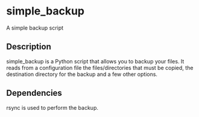 # simple_backup
A simple backup script

## Description
simple_backup is a Python script that allows you to backup your files.
It reads from a configuration file the files/directories that must be copied,
the destination directory for the backup and a few other options.

## Dependencies
rsync is used to perform the backup.  
